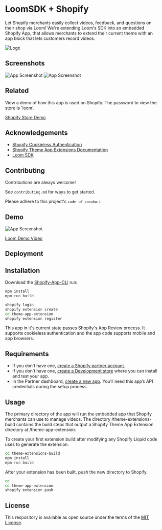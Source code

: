 
# LoomSDK + Shopify

Let Shopify merchants easily collect videos, feedback, and questions on their shop via Loom! We're extending Loom's SDK into an embedded Shopify App, that allows merchants to extend their current theme with an app block that lets customers record videos.


![Logo](https://i.imgur.com/0MB8NLs.png)


## Screenshots

![App Screenshot](https://i.imgur.com/3zHAl96.png)
![App Screenshot](https://i.imgur.com/UhLSrwc.jpg)

## Related

View a demo of how this app is used on Shopify. The password to view the store is 'loom'.

[Shopify Store Demo](https://via-dev-220.myshopify.com/password)


## Acknowledgements

 - [Shopify Cookieless Authentication](https://github.com/ctrlaltdylan/shopify-nextjs-toolbox)
 - [Shopify Theme App Extensions Documentation](https://shopify.dev/apps/online-store/theme-app-extensions/getting-started)
 - [Loom SDK](https://www.loom.com/sdk)


## Contributing

Contributions are always welcome!

See `contributing.md` for ways to get started.

Please adhere to this project's `code of conduct`.


## Demo

![App Screenshot](https://i.imgur.com/F4dlh9M.gif)

[Loom Demo Video](https://www.loom.com/share/9a9bf950328043eaa1a7c05aba9b57c3)


## Deployment

## Installation

Download the [Shopify-App-CLI](https://github.com/Shopify/shopify-app-cli) run:

```sh
npm install
npm run build

shopify login
shopify extension create
cd theme-app-extension
shopify extension register
```

This app in it's current state passes Shopify's App Review process. It supports cookieless authentication and the app code supports mobile and app browsers.

## Requirements

- If you don’t have one, [create a Shopify partner account](https://partners.shopify.com/signup).
- If you don’t have one, [create a Development store](https://help.shopify.com/en/partners/dashboard/development-stores#create-a-development-store) where you can install and test your app.
- In the Partner dashboard, [create a new app](https://help.shopify.com/en/api/tools/partner-dashboard/your-apps#create-a-new-app). You’ll need this app’s API credentials during the setup process.

## Usage

The primary directory of the app will run the embedded app that Shopify merchants can use to manage videos. The directory /theme-extensions-build contains the build steps that output a Shopify Theme App Extension directory at /theme-app-extension.

To create your first extension build after modifying any Shopify Liquid code uses to generate the extension.

```sh
cd theme-extensions-build
npm install
npm run build
```

After your extension has been built, push the new directory to Shopify.

```sh
cd ..
cd theme-app-extension
shopify extension push
```

## License

This respository is available as open source under the terms of the [MIT License](https://opensource.org/licenses/MIT).

